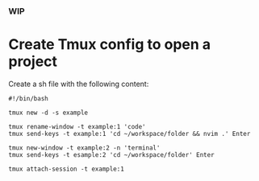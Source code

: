 ### WIP

# Create Tmux config to open a project
Create a sh file with the following content:

```
#!/bin/bash

tmux new -d -s example

tmux rename-window -t example:1 'code'
tmux send-keys -t example:1 'cd ~/workspace/folder && nvim .' Enter

tmux new-window -t example:2 -n 'terminal'
tmux send-keys -t esample:2 'cd ~/workspace/folder' Enter

tmux attach-session -t example:1
```
